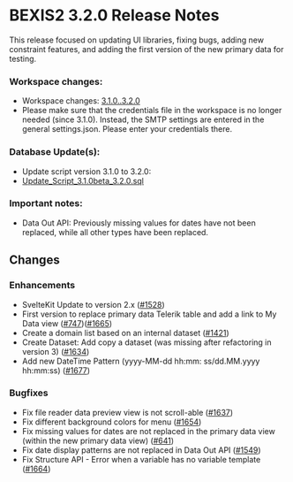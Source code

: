 # BEXIS2 3.2.0 Release Notes

This release focused on updating UI libraries, fixing bugs, adding new constraint features, and adding the first version of the new primary data for testing.

### Workspace changes:
- Workspace changes: [3.1.0..3.2.0](https://github.com/BEXIS2/Workspace/compare/3.1.0..3.2.0)
- Please make sure that the credentials file in the workspace is no longer needed (since 3.1.0). Instead, the SMTP settings are entered in the general settings.json. Please enter your credentials there.

### Database Update(s):
- Update script version 3.1.0 to 3.2.0:
- [Update_Script_3.1.0beta_3.2.0.sql](https://github.com/BEXIS2/Core/blob/rc/database%20update%20scripts/Update_Script_3.1.0beta_3.2.0.sql)

### Important notes:
- Data Out API: Previously missing values for dates have not been replaced, while all other types have been replaced.


## Changes
### Enhancements
- SvelteKit Update to version 2.x ([#1528](https://github.com/BEXIS2/Core/issues/1528))
- First version to replace primary data Telerik table and add a link to My Data view ([#747](https://github.com/BEXIS2/Core/issues/747))([#1665](https://github.com/BEXIS2/Core/issues/1665))
- Create a domain list based on an internal dataset ([#1421](https://github.com/BEXIS2/Core/issues/1421))
- Create Dataset: Add copy a dataset (was missing after refactoring in version 3) ([#1634](https://github.com/BEXIS2/Core/issues/1634))
- Add new DateTime Pattern (yyyy-MM-dd hh:mm: ss/dd.MM.yyyy hh:mm:ss) ([#1677](https://github.com/BEXIS2/Core/issues/1677))

### Bugfixes
- Fix file reader data preview view is not scroll-able ([#1637](https://github.com/BEXIS2/Core/issues/1637))
- Fix different background colors for menu ([#1654](https://github.com/BEXIS2/Core/issues/1654))
- Fix missing values for dates are not replaced in the primary data view (within the new primary data view) ([#641](https://github.com/BEXIS2/Core/issues/641))
- Fix date display patterns are not replaced in Data Out API ([#1549](https://github.com/BEXIS2/Core/issues/1549))
- Fix Structure API - Error when a variable has no variable template ([#1664](https://github.com/BEXIS2/Core/issues/1664))
